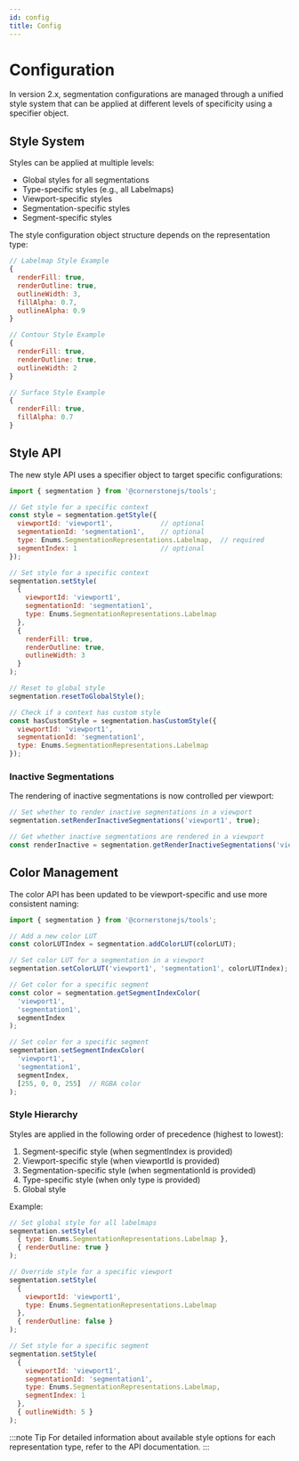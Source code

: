 ```yaml
---
id: config
title: Config
---
```



# Configuration

In version 2.x, segmentation configurations are managed through a unified style system that can be applied at different levels of specificity using a specifier object.

## Style System

Styles can be applied at multiple levels:
- Global styles for all segmentations
- Type-specific styles (e.g., all Labelmaps)
- Viewport-specific styles
- Segmentation-specific styles
- Segment-specific styles

The style configuration object structure depends on the representation type:

```js
// Labelmap Style Example
{
  renderFill: true,
  renderOutline: true,
  outlineWidth: 3,
  fillAlpha: 0.7,
  outlineAlpha: 0.9
}

// Contour Style Example
{
  renderFill: true,
  renderOutline: true,
  outlineWidth: 2
}

// Surface Style Example
{
  renderFill: true,
  fillAlpha: 0.7
}
```

## Style API

The new style API uses a specifier object to target specific configurations:

```js
import { segmentation } from '@cornerstonejs/tools';

// Get style for a specific context
const style = segmentation.getStyle({
  viewportId: 'viewport1',            // optional
  segmentationId: 'segmentation1',    // optional
  type: Enums.SegmentationRepresentations.Labelmap,  // required
  segmentIndex: 1                     // optional
});

// Set style for a specific context
segmentation.setStyle(
  {
    viewportId: 'viewport1',
    segmentationId: 'segmentation1',
    type: Enums.SegmentationRepresentations.Labelmap
  },
  {
    renderFill: true,
    renderOutline: true,
    outlineWidth: 3
  }
);

// Reset to global style
segmentation.resetToGlobalStyle();

// Check if a context has custom style
const hasCustomStyle = segmentation.hasCustomStyle({
  viewportId: 'viewport1',
  segmentationId: 'segmentation1',
  type: Enums.SegmentationRepresentations.Labelmap
});
```

### Inactive Segmentations

The rendering of inactive segmentations is now controlled per viewport:

```js
// Set whether to render inactive segmentations in a viewport
segmentation.setRenderInactiveSegmentations('viewport1', true);

// Get whether inactive segmentations are rendered in a viewport
const renderInactive = segmentation.getRenderInactiveSegmentations('viewport1');
```

## Color Management

The color API has been updated to be viewport-specific and use more consistent naming:

```js
import { segmentation } from '@cornerstonejs/tools';

// Add a new color LUT
const colorLUTIndex = segmentation.addColorLUT(colorLUT);

// Set color LUT for a segmentation in a viewport
segmentation.setColorLUT('viewport1', 'segmentation1', colorLUTIndex);

// Get color for a specific segment
const color = segmentation.getSegmentIndexColor(
  'viewport1',
  'segmentation1',
  segmentIndex
);

// Set color for a specific segment
segmentation.setSegmentIndexColor(
  'viewport1',
  'segmentation1',
  segmentIndex,
  [255, 0, 0, 255]  // RGBA color
);
```

### Style Hierarchy

Styles are applied in the following order of precedence (highest to lowest):
1. Segment-specific style (when segmentIndex is provided)
2. Viewport-specific style (when viewportId is provided)
3. Segmentation-specific style (when segmentationId is provided)
4. Type-specific style (when only type is provided)
5. Global style

Example:
```js
// Set global style for all labelmaps
segmentation.setStyle(
  { type: Enums.SegmentationRepresentations.Labelmap },
  { renderOutline: true }
);

// Override style for a specific viewport
segmentation.setStyle(
  {
    viewportId: 'viewport1',
    type: Enums.SegmentationRepresentations.Labelmap
  },
  { renderOutline: false }
);

// Set style for a specific segment
segmentation.setStyle(
  {
    viewportId: 'viewport1',
    segmentationId: 'segmentation1',
    type: Enums.SegmentationRepresentations.Labelmap,
    segmentIndex: 1
  },
  { outlineWidth: 5 }
);
```

:::note Tip
For detailed information about available style options for each representation type, refer to the API documentation.
:::
